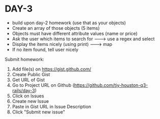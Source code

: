 DAY-3
======================================

* build upon day-2 homework (use that as your objects)
* Create an array of those objects (5 items)
* Objects must have different attribute values (name or price)
* Ask the user which items to search for ---> use a regex and select
* Display the items nicely (using print) ---> map
* If no item found, tell user nicely


Submit homework:

1. Add file(s) on https://gist.github.com/
1. Create Public Gist
2. Get URL of Gist
3. Go to Project URL on Github (https://github.com/tiy-houston-q3-rails/day-3)
4. Click on Issues
5. Create new Issue
6. Paste in Gist URL in Issue Description
7. Click "Submit new issue"

